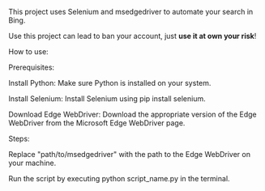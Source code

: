 This project uses Selenium and msedgedriver to automate your search in Bing.

Use this project can lead to ban your account, just **use it at own your risk**!

How to use:

Prerequisites:

Install Python: Make sure Python is installed on your system.

Install Selenium: Install Selenium using pip install selenium.

Download Edge WebDriver: Download the appropriate version of the Edge WebDriver from the Microsoft Edge WebDriver page.

Steps:

Replace "path/to/msedgedriver" with the path to the Edge WebDriver on your machine.

Run the script by executing python script_name.py in the terminal.
